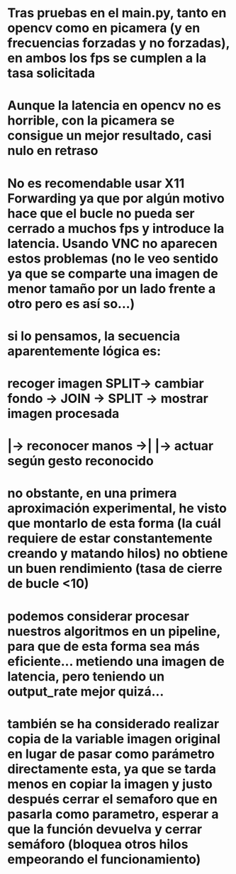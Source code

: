 # Tras pruebas en el main.py, tanto en opencv como en picamera (y en frecuencias forzadas y no forzadas), en ambos los fps se cumplen a la tasa solicitada
# Aunque la latencia en opencv no es horrible, con la picamera se consigue un mejor resultado, casi nulo en retraso

# No es recomendable usar X11 Forwarding ya que por algún motivo hace que el bucle no pueda ser cerrado a muchos fps y introduce la latencia. Usando VNC no aparecen estos problemas (no le veo sentido ya que se comparte una imagen de menor tamaño por un lado frente a otro pero es así so...)

# si lo pensamos, la secuencia aparentemente lógica es: 
#   recoger imagen SPLIT-> cambiar fondo     -> JOIN -> SPLIT -> mostrar imagen procesada 
#                      |-> reconocer manos   ->|             |-> actuar según gesto reconocido

# no obstante, en una primera aproximación experimental, he visto que montarlo de esta forma (la cuál requiere de estar constantemente creando y matando hilos) no obtiene un buen rendimiento (tasa de cierre de bucle <10)
# podemos considerar procesar nuestros algoritmos en un pipeline, para que de esta forma sea más eficiente... metiendo una imagen de latencia, pero teniendo un output_rate mejor quizá...

# también se ha considerado realizar copia de la variable imagen original en lugar de pasar como parámetro directamente esta, ya que se tarda menos en copiar la imagen y justo después cerrar el semaforo que en pasarla como parametro, esperar a que la función devuelva y cerrar semáforo (bloquea otros hilos empeorando el funcionamiento)